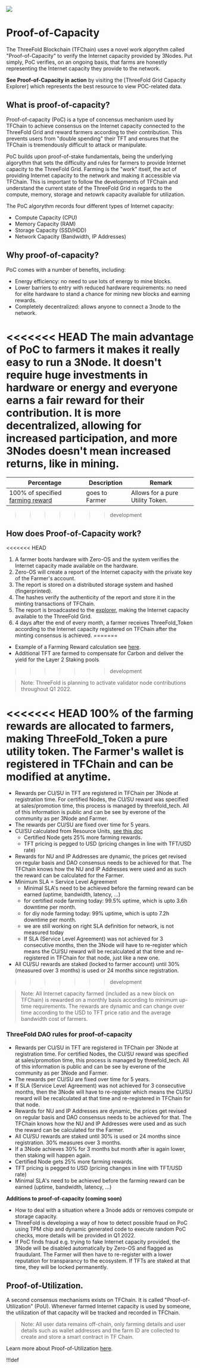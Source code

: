 
![](img/farming_rewards_.png)

# Proof-of-Capacity

The ThreeFold Blockchain (TFChain) uses a novel work algorythm called "Proof-of-Capacity" to verify the Internet capacity provided by 3Nodes. Put simply, PoC verifies, on an ongoing basis, that farms are honestly representing the Internet capacity they provide to the network.

**See Proof-of-Capacity in action** by visiting the [ThreeFold Grid Capacity Explorer] which represents the best resource to view POC-related data. 

## What is proof-of-capacity? 
 
Proof-of-capacity (PoC) is a type of concensus mechanism used by TFChain to achieve consensus on the Internet capacity connected to the ThreeFold Grid and reward farmers according to their contribution. This prevents users from "double spending" their TFT and ensures that the TFChain is tremendously difficult to attack or manipulate. 

PoC builds upon proof-of-stake fundamentals, being the underlying algorythm that sets the difficulty and rules for farmers to provide Internet capacity to the ThreeFold Grid. Farming is the "work" itself, the act of providing Internet capacity to the network and making it accessible via TFChain. This is important to follow the developments of TFChain and understand the current state of the ThreeFold Grid in regards to the compute, memory, storage and netowrk capacity available for utilization. 

The PoC algorythm records four different types of Internet capacity:

- Compute Capacity (CPU)
- Memory Capacity (RAM)
- Storage Capacity (SSD/HDD)
- Network Capacity (Bandwidth, IP Addresses)

## Why proof-of-capacity? 

PoC comes with a number of benefits, including: 

- Energy efficiency: no need to use lots of energy to mine blocks.
- Lower barriers to entry with reduced hardware requirements: no need for elite hardware to stand a chance for mining new blocks and earning rewards.
- Completely decentralized: allows anyone to connect a 3node to the network.

<<<<<<< HEAD
The main advantage of PoC to farmers it makes it really easy to run a 3Node. It doesn't require huge investments in hardware or energy and everyone earns a fair reward for their contribution. It is more decentralized, allowing for increased participation, and more 3Nodes doesn't mean increased returns, like in mining. 
=======
| Percentage                                         | Description    | Remark                           |
| -------------------------------------------------- | -------------- | -------------------------------- |
| 100% of specified [farming reward](farming_reward) | goes to Farmer | Allows for a pure Utility Token. |
>>>>>>> development

## How does Proof-of-Capacity work?

<<<<<<< HEAD
1. A farmer boots hardware with Zero-OS and the system verifies the Internet capacity made available on the hardware.
2. Zero-OS will create a report of the Internet capacity with the private key of the Farmer's account.
3. The report is stored on a distributed storage system and hashed (fingerprinted).
4. The hashes verify the authenticity of the report and store it in the minting transactions of TFChain.
5. The report is broadcasted to the [explorer](https://explorer.threefold.io/), making the Internet capacity available to the ThreeFold Grid.
6. 4 days after the end of every month, a farmer receives ThreeFold_Token according to the Internet capacity registered on TFChain after the minting consensus is achieved. 
=======
- Example of a Farming Reward calculation see [here](farming_calculator).
- Additional TFT are farmed to compensate for Carbon and deliver the yield for the Layer 2 Staking pools
>>>>>>> development

> Note: ThreeFold is planning to activate validator node contributions throughout Q1 2022. 

<<<<<<< HEAD
100% of the farming rewards are allocated to farmers, making ThreeFold_Token a pure utility token. The Farmer's wallet is registered in TFChain and can be modified at anytime.
=======
- Rewards per CU/SU in TFT are registered in TFChain per 3Node at registration time. For certified Nodes, the CU/SU reward was specified at sales/promotion time, this process is managed by threefold_tech. All of this information is public and can be see by everone of the community as per 3Node and Farmer.
- The rewards per CU/SU are fixed over time for 5 years.
- CU/SU calculated from Resource Units, [see this doc](resource_units_calc_cloudunits)
  - Certified Node gets 25% more farming rewards.
  - TFT pricing is pegged to USD (pricing changes in line with TFT/USD rate)
- Rewards for NU and IP Addresses are dynamic, the prices get revised on regular basis and DAO consensus needs to be achieved for that. The TFChain knows how the NU and IP Addresses were used and as such the reward can be calculated for the Farmer. 
- Minimum SLA = Service Level Agreement
  - Minimal SLA's need to be achieved before the farming reward can be earned (uptime, bandwidth, latency, ...)
  - for certified node farming today: 99.5% uptime, which is upto 3.6h downtime per month.
  - for diy node farming today: 99% uptime, which is upto 7.2h downtime per month.
  - we are still working on right SLA definition for network, is not measured today
  - If SLA (Service Level Agreement) was not achieved for 3 consecutive months, then the 3Node will have to re-register which means the CU/SU reward will be recalculated at that time and re-registered in TFChain for that node, just like a new one.
- All CU/SU rewards are staked (locked to farmer account) until 30% (measured over 3 months) is used or 24 months since registration. 
>>>>>>> development

<!--- TBD time TFT are minted by the TFChain in accordance to the farming rewards and distributed to the farmer wallet. -->

> Note: All Internet capacity farmed (included as a new block on TFChain) is rewarded on a monthly basis according to minimum up-time requirements. The rewards are dynamic and can change over time according to the USD to TFT price ratio and the average bandwidth cost of farmers. 

### ThreeFold DAO rules for proof-of-capacity

- Rewards per CU/SU in TFT are registered in TFChain per 3Node at registration time. For certified Nodes, the CU/SU reward was specified at sales/promotion time, this process is managed by threefold_tech. All of this information is public and can be see by everone of the community as per 3Node and Farmer.
- The rewards per CU/SU are fixed over time for 5 years.
- If SLA (Service Level Agreement) was not achieved for 3 consecutive months, then the 3Node will have to re-register which means the CU/SU reward will be recalculated at that time and re-registered in TFChain for that node.
- Rewards for NU and IP Addresses are dynamic, the prices get revised on regular basis and DAO consensus needs to be achieved for that. The TFChain knows how the NU and IP Addresses were used and as such the reward can be calculated for the Farmer. 
- All CU/SU rewards are staked until 30% is used or 24 months since registration. 30% measures over 3 months.
- If a 3Node achieves 30% for 3 months but month after is again lower, then staking will happen again.
- Certified Node gets 25% more farming rewards.
- TFT pricing is pegged to USD (pricing changes in line with TFT/USD rate)
- Minimal SLA's need to be achieved before the farming reward can be earned (uptime, bandwidth, latency, ...)

**Additions to proof-of-capacity (coming soon)**

- How to deal with a situation where a 3node adds or removes compute or storage capacity.
- ThreeFold is developing a way of how to detect possible fraud on PoC using TPM chip and dynamic generated code to execute random PoC checks, more details will be provided in Q1 2022.
- If PoC finds fraud e.g. trying to fake Internet capacity provided, the 3Node will be disabled automatically by Zero-OS and flagged as fraudulant. The Farmer will then have to re-register with a lower reputation for transparancy to the ecosystem. If TFTs are staked at that time, they will be locked permanently.

## Proof-of-Utilization.

A second consensus mechanisms exists on TFChain. It is called "Proof-of-Utilization" (PoU). Whenever farmed Internet capacity is used by someone, the utilization of that capacity will be tracked and recorded in TFChain.

> Note: All user data remains off-chain, only farming details and user details such as wallet addresses and the farm ID are collected to create and store a smart contract in TF Chain. 

Learn more about Proof-of-Utilization [here](proof_of_utilization).

!!!def
